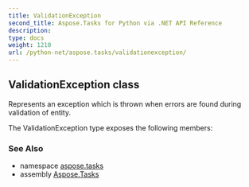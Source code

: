 ```yaml
---
title: ValidationException
second_title: Aspose.Tasks for Python via .NET API Reference
description: 
type: docs
weight: 1210
url: /python-net/aspose.tasks/validationexception/
---
```


## ValidationException class

Represents an exception which is thrown when errors are found during validation of entity.

The ValidationException type exposes the following members:

### See Also

* namespace [aspose.tasks](/tasks/python-net/aspose.tasks/)
* assembly [Aspose.Tasks](/tasks/python-net/)

